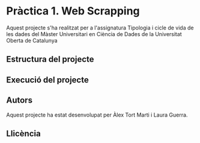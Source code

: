 # Pràctica 1. Web Scrapping
Aquest projecte s'ha realitzat per a l'assignatura Tipologia i cicle de vida de les dades del Màster Universitari en Ciència de Dades de la Universitat Oberta de Catalunya

## Estructura del projecte


## Execució del projecte


## Autors
Aquest projecte ha estat desenvolupat per Àlex Tort Marti i Laura Guerra.

## Llicència
